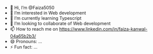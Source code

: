 - 👋 Hi, I’m @Faiza5050
- 👀 I’m interested in Web development
- 🌱 I’m currently learning Typescript
- 💞️ I’m looking to collaborate of Web development
- 📫 How to reach me on https://www.linkedin.com/in/faiza-kanwal-04a65b2b3/
- 😄 Pronouns: ...
- ⚡ Fun fact: ...

<!---
Faiza5050/Faiza5050 is a ✨ special ✨ repository because its `README.md` (this file) appears on your GitHub profile.
You can click the Preview link to take a look at your changes.
--->
